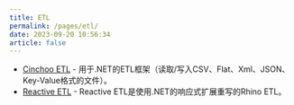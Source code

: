 ```yaml
---
title: ETL
permalink: /pages/etl/
date: 2023-09-20 10:56:34
article: false
---
```

- [Cinchoo ETL](https://github.com/Cinchoo/ChoETL)  - 用于.NET的ETL框架（读取/写入CSV、Flat、Xml、JSON、Key-Value格式的文件）。 
- [Reactive ETL](https://archive.codeplex.com/?p=reactiveetl)  - Reactive ETL是使用.NET的响应式扩展重写的Rhino ETL。
